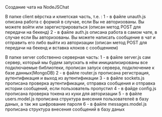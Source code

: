 Создание чата на NodeJSChat

В папке client вёрстка и клиетская часть, т.е. :
1 - в файле unauth.js описана работа с формой в случае, если Вы не авторизованы. Вы можете войти или зарегистрироваться (описан метод POST для передачи на бекенд)
2 - в файле auth.js описана работа в самом чате, в случае если Вы авторизованы. Вы можете написать сообщение в чат и отправить его либо выйти из авторизации (описан метод POST для передачи на бекенд и вставка клоков с сообщением)

В папке server собственно серверная часть:
1 - в файле server.js сам сервер, который мы будем запускать в нём инициализированы все подключаемые библиотеки, прописан запуск сервера, подключение к базе данных(MongoDB)
2 - в файле router.js прописана регистрация, аутентификация и выход из аутентификации
3 - в файле sockets.js прописана проверка аутентификации, отправка сообщения и отправка истории сообщений, если пользователь пропустил
4 - в файде config.js прописана проверка токена из куки для авторизации
5 - в файле users.model.js прописана структура внесения пользователеё в базу даных, а так же шифрование пароля
6 - в файле messages.model.js прописана структура внесения сообщений в базу даных